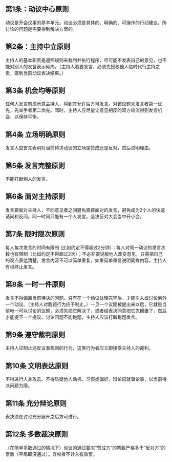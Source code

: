 ## 第1条：动议中心原则
动议是开会议事的基本单元。动议必须是具体的、明确的、可操作的行动建议。所讨论的问题是需要得到解决方案的。

## 第2条：主持中立原则
主持人的基本职责是遵照规则来裁判并执行程序，尽可能不发表自己的意见，也不能对别人的发言表示倾向。（主持人若要发言，必须先授权他人临时代行主持之责，直到当前动议表决结束。）

## 第3条 机会均等原则
任何人发言前须示意主持人，得到其允许后方可发言。对该议题未发言者第一优先，先举手者第二优先。同时，主持人应尽量让意见相反的双方轮流得到发言机会，以保持平衡。

## 第4条 立场明确原则
发言人应首先表明对当前待决动议的立场是赞成还是反对，然后说明理由。

## 第5条 发言完整原则
不能打断别人的发言。

## 第6条 面对主持原则
发言要面对主持人，不同意见者之间避免直接面对的发言，避免成为2个人的快速诘问和反问。同一时间只能有一个人发言，坚决反对大会当中开小会。

## 第7条 限时限次原则
每人每次发言的时间有限制 (比如约定不得超过2分钟）；每人对同一动议的发言次数也有限制（比如约定不得超过2次）；不必非要说服他人改变意见，只需把自己的观点表达清楚。发言内容不可以简单重复，如果简单重复说明同样内容，主持人有权终止发言。

## 第8条 一时一件原则
发言不得偏离当前待决的问题。只有在一个动议处理完毕后，才能引入或讨论另外一个动议。（主持人对跑题行为应予制止。）一旦一个议题被提出来以后，它就是当前唯一可以讨论的议题，必须先把它解决了，或者经表决同意把它先搁置了，然后才能提下一个提议。讨论问题不能跑题，主持人应该打断跑题发言。

## 第9条 遵守裁判原则
主持人应制止违反议事规则的行为，这类行为者应立即接受主持人的裁判。

## 第10条 文明表达原则
不得进行人身攻击、不得质疑他人动机、习惯或偏好，辩论应就事论事，以当前待决问题为限。

## 第11条 充分辩论原则
表决须在讨论充分展开之后方可进行。

## 第12条 多数裁决原则
（在简单多数通过的情况下）动议的通过要求“赞成方”的票数严格多于“反对方”的票数（平局即没通过）。弃权者不计入有效票。
